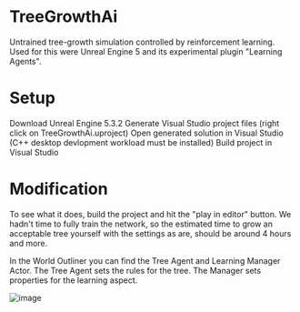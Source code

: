 # TreeGrowthAi
Untrained tree-growth simulation controlled by reinforcement learning.
Used for this were Unreal Engine 5 and its experimental plugin "Learning Agents".


# Setup
Download Unreal Engine 5.3.2
Generate Visual Studio project files (right click on TreeGrowthAi.uproject)
Open generated solution in Visual Studio (C++ desktop devlopment workload must be installed)
Build project in Visual Studio


# Modification
To see what it does, build the project and hit the "play in editor" button.
We hadn't time to fully train the network, so the estimated time to grow an acceptable tree yourself with the settings as are, should be around 4 hours and more.

In the World Outliner you can find the Tree Agent and Learning Manager Actor.
The Tree Agent sets the rules for the tree.
The Manager sets properties for the learning aspect.

![image](https://github.com/CappedMonke/TreeGrowthAi/assets/100119945/2f8c8158-6926-49ca-add1-310b06d3a65f)
